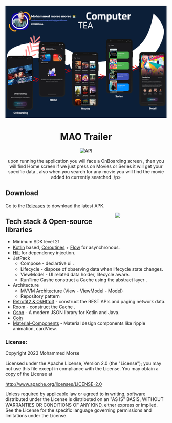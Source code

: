 <p align="center">
<img src=".images/bg.png"/>
</p>

<h1 align="center">MAO Trailer</h1>

<p align="center">
     <a href="https://wakatime.com/badge/user/25e36a94-826e-4b90-bf37-6d78d9028422/project/018c6d46-1989-48c6-9cfc-81a67a2a5c10.svg"/><img alt="API" src="https://wakatime.com/badge/user/25e36a94-826e-4b90-bf37-6d78d9028422/project/018c6d46-1989-48c6-9cfc-81a67a2a5c10.svg"/></a>
</p>



<p align="center">  
   upon running the application you will face a OnBoarding screen , then you will find Home screen if we just press on Movies or Series it will get your specific data , also when you search for any movie you will find the movie added to currently searched ./p>
</br>

## Download
Go to the [Releases](https://github.com/Devil2020/Bosta/releases/download/1.0.0/app-commonResources-debug.apk) to download the latest APK.



<img src=".images/demo.gif" align="right" width="32%"/>










## Tech stack & Open-source libraries
- Minimum SDK level 21
- [Kotlin](https://kotlinlang.org/) based, [Coroutines](https://github.com/Kotlin/kotlinx.coroutines) + [Flow](https://kotlin.github.io/kotlinx.coroutines/kotlinx-coroutines-core/kotlinx.coroutines.flow/) for asynchronous.
- [Hilt](https://dagger.dev/hilt/) for dependency injection.
- JetPack
    - Compose - declartive ui .
    - Lifecycle - dispose of observing data when lifecycle state changes.
    - ViewModel - UI related data holder, lifecycle aware.
    - RunTime Cashe construct a Cache using the abstract layer .
- Architecture
    - MVVM Architecture (View - ViewModel - Model)
    - Repository pattern
- [Retrofit2 & OkHttp3](https://github.com/square/retrofit) - construct the REST APIs and paging network data.
- [Room](https://github.com/square/retrofit) - construct the Cache .
- [Gson](https://github.com/square/moshi/) - A modern JSON library for Kotlin and Java.
- [Coin](https://square.github.io/picasso/)
- [Material-Components](https://github.com/material-components/material-components-android) - Material design components like ripple animation, cardView.




### []()License:
Copyright 2023 Mohammed Morse

Licensed under the Apache License, Version 2.0 (the "License");
you may not use this file except in compliance with the License.
You may obtain a copy of the License at

   http://www.apache.org/licenses/LICENSE-2.0

Unless required by applicable law or agreed to in writing, software
distributed under the License is distributed on an "AS IS" BASIS,
WITHOUT WARRANTIES OR CONDITIONS OF ANY KIND, either express or implied.
See the License for the specific language governing permissions and
limitations under the License.


